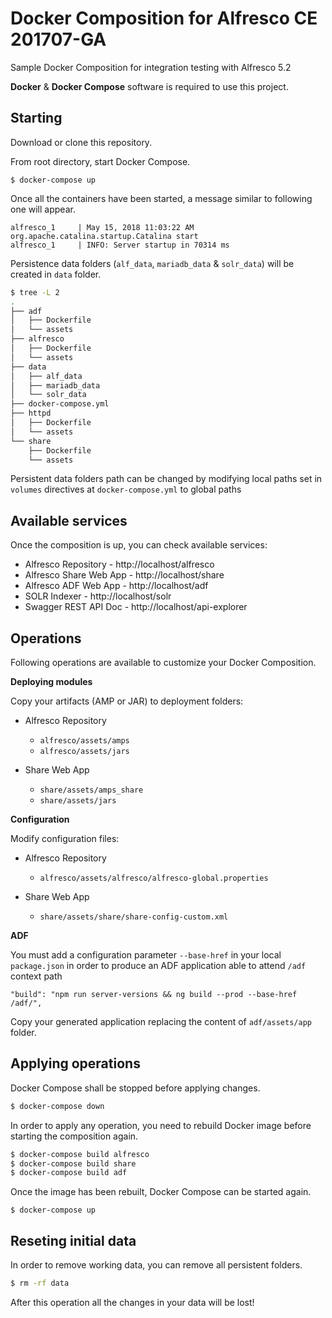 # Docker Composition for Alfresco CE 201707-GA

Sample Docker Composition for integration testing with Alfresco 5.2

**Docker** & **Docker Compose** software is required to use this project.

## Starting

Download or clone this repository.

From root directory, start Docker Compose.

```
$ docker-compose up
```

Once all the containers have been started, a message similar to following one will appear.

```
alfresco_1     | May 15, 2018 11:03:22 AM org.apache.catalina.startup.Catalina start
alfresco_1     | INFO: Server startup in 70314 ms
```

Persistence data folders (`alf_data`, `mariadb_data` & `solr_data`) will be created in `data` folder.

```bash
$ tree -L 2
.
├── adf
│   ├── Dockerfile
│   └── assets
├── alfresco
│   ├── Dockerfile
│   └── assets
├── data
│   ├── alf_data
│   ├── mariadb_data
│   └── solr_data
├── docker-compose.yml
├── httpd
│   ├── Dockerfile
│   └── assets
└── share
    ├── Dockerfile
    └── assets
```

Persistent data folders path can be changed by modifying local paths set in `volumes` directives at `docker-compose.yml` to global paths


## Available services

Once the composition is up, you can check available services:

* Alfresco Repository - http://localhost/alfresco
* Alfresco Share Web App - http://localhost/share
* Alfresco ADF Web App - http://localhost/adf
* SOLR Indexer - http://localhost/solr
* Swagger REST API Doc - http://localhost/api-explorer

## Operations

Following operations are available to customize your Docker Composition.

**Deploying modules**

Copy your artifacts (AMP or JAR) to deployment folders:

* Alfresco Repository
  * `alfresco/assets/amps`
  * `alfresco/assets/jars`

* Share Web App
  * `share/assets/amps_share`
  * `share/assets/jars`


**Configuration**

Modify configuration files:

* Alfresco Repository
  * `alfresco/assets/alfresco/alfresco-global.properties`

* Share Web App
  * `share/assets/share/share-config-custom.xml`


**ADF**

You must add a configuration parameter `--base-href` in your local `package.json` in order to produce an ADF application able to attend `/adf` context path

```
"build": "npm run server-versions && ng build --prod --base-href /adf/",
```

Copy your generated application replacing the content of `adf/assets/app` folder.


## Applying operations

Docker Compose shall be stopped before applying changes.

```bash
$ docker-compose down
```

In order to apply any operation, you need to rebuild Docker image before starting the composition again.

```bash
$ docker-compose build alfresco
$ docker-compose build share
$ docker-compose build adf
```

Once the image has been rebuilt, Docker Compose can be started again.

```
$ docker-compose up
```

## Reseting initial data

In order to remove working data, you can remove all persistent folders.

```bash
$ rm -rf data
```

After this operation all the changes in your data will be lost!

